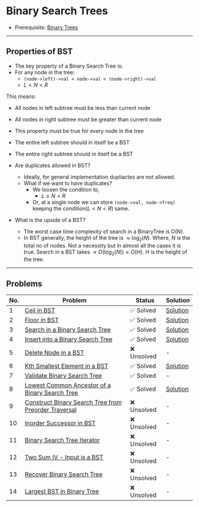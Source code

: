 # Binary Search Trees
- Prerequisite: [Binary Trees](../BinaryTrees/Trees.md)
---
## Properties of BST
- The key property of a Binary Search Tree is:
- For any node in the tree:
    -   `
        (node->left)->val < node->val < (node->right)->val
        `
    - $L < N < R$

This means:
- All nodes in left subtree must be less than current node
- All nodes in right subtree must be greater than current node
- This property must be true for every node in the tree
- The entire left subtree should in itself be a BST
- The entire right subtree should in itself be a BST

- Are duplicates allowed in BST?
    - Ideally, for general implementation dupliactes are not allowed.
    - What if we want to have duplicates?
        - We loosen the condition to,
            - $L \leq N < R$
        - Or, at a single node we can store `(node->val, node->freq)` keeping the condition($L < N < R$) same.

- What is the upside of a BST?
    - The worst case time complexity of search in a BinaryTree is O(N).
    - In BST generally, the height of the tree is $\approx \log_2(N)$. Where, $N$ is the total no of nodes. Not a necessity but in almost all the cases it is true. Search in a BST takes $\approx O(\log_2(N)) \approx O(H)$. $H$ is the height of the tree.
---

## Problems

| No. | Problem | Status | Solution |
|-----|---------|--------|----------|
| 1 | [Ceil in BST](https://www.geeksforgeeks.org/problems/implementing-ceil-in-bst/1) | $✅$ Solved | [Solution](https://discuss.geeksforgeeks.org/comment/0345f193-c119-4d22-8d35-252cd49f18f1/practice) |
| 2 | [Floor in BST](https://www.geeksforgeeks.org/problems/floor-in-bst/1) | $✅$ Solved | [Solution](https://discuss.geeksforgeeks.org/comment/75df8740-1522-40f9-89fc-5430f59453ea/practice) |
| 3 | [Search in a Binary Search Tree](https://leetcode.com/problems/search-in-a-binary-search-tree/description/) | $✅$ Solved | [Solution](https://leetcode.com/problems/search-in-a-binary-search-tree/solutions/6673831/search-in-bst-using-c-easy-recursion-bea-apwq/) |
| 4 | [Insert into a Binary Search Tree](https://leetcode.com/problems/insert-into-a-binary-search-tree/) | $✅$ Solved | [Solution](https://leetcode.com/problems/insert-into-a-binary-search-tree/solutions/6673842/insert-into-a-binary-search-tree-bst-usi-r3ok/) |
| 5 | [Delete Node in a BST](https://leetcode.com/problems/delete-node-in-a-bst/description/) | $❌$ Unsolved | - |
| 6 | [Kth Smallest Element in a BST](https://leetcode.com/problems/kth-smallest-element-in-a-bst/submissions/1612428730/) | $✅$ Solved | [Solution](https://leetcode.com/problems/kth-smallest-element-in-a-bst/solutions/6670383/beats-100-c-easy-to-follow-bst-k-th-smallest-tutorial/) |
| 7 | [Validate Binary Search Tree](https://leetcode.com/problems/validate-binary-search-tree/description/) | $✅$ Solved | - |
| 8 | [Lowest Common Ancestor of a Binary Search Tree](https://leetcode.com/problems/lowest-common-ancestor-of-a-binary-search-tree/) | $✅$ Solved | [Solution](https://leetcode.com/problems/lowest-common-ancestor-of-a-binary-search-tree/solutions/6673587/c-easy-to-follow-brute-to-optimal-soluti-k1br/) |
| 9 | [Construct Binary Search Tree from Preorder Traversal](https://leetcode.com/problems/construct-binary-search-tree-from-preorder-traversal/description/) | $❌$ Unsolved | - |
| 10 | [Inorder Successor in BST](https://leetcode.com/problems/inorder-successor-in-bst/description/) | $❌$ Unsolved | - |
| 11 | [Binary Search Tree Iterator](https://leetcode.com/problems/binary-search-tree-iterator/description/) | $❌$ Unsolved | - |
| 12 | [Two Sum IV - Input is a BST](https://leetcode.com/problems/two-sum-iv-input-is-a-bst/description/) | $❌$ Unsolved | - |
| 13 | [Recover Binary Search Tree](https://leetcode.com/problems/recover-binary-search-tree/description/) | $❌$ Unsolved | - |
| 14 | [Largest BST in Binary Tree](https://takeuforward.org/plus/dsa/problems/largest-bst-in-binary-tree) | $❌$ Unsolved | - |